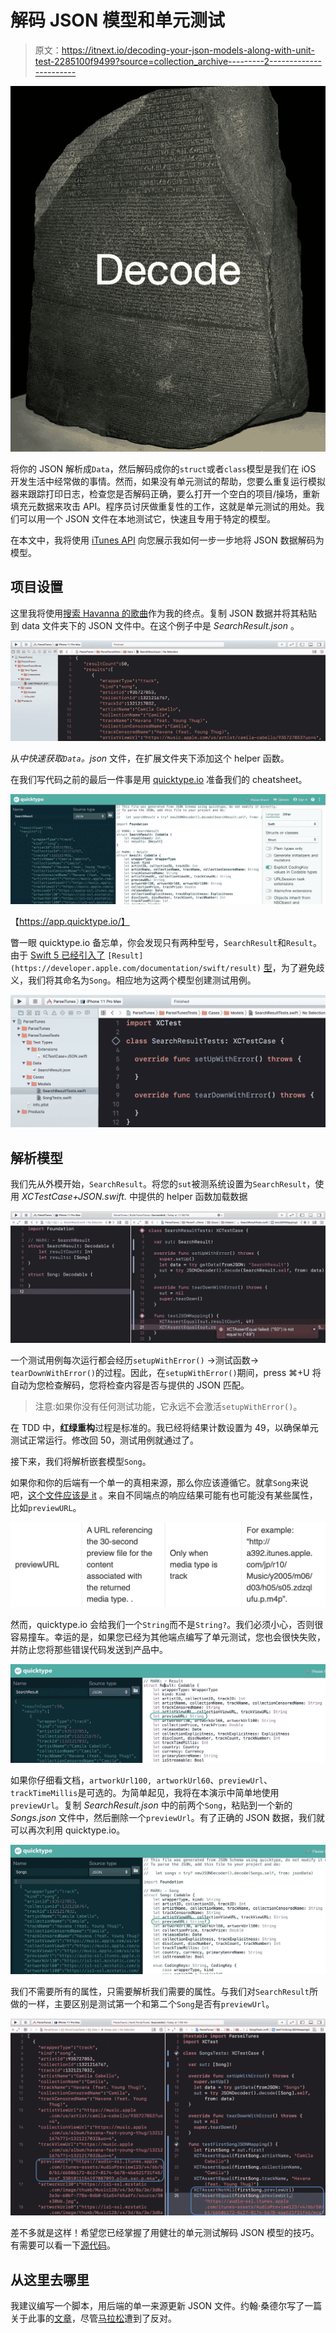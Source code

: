 # 解码 JSON 模型和单元测试

> 原文：<https://itnext.io/decoding-your-json-models-along-with-unit-test-2285100f9499?source=collection_archive---------2----------------------->

![](img/4990d4b27ec97baedcb89b26af384781.png)

将你的 JSON 解析成`Data`，然后解码成你的`struct`或者`class`模型是我们在 iOS 开发生活中经常做的事情。然而，如果没有单元测试的帮助，您要么重复运行模拟器来跟踪打印日志，检查您是否解码正确，要么打开一个空白的项目/操场，重新填充元数据来攻击 API。程序员讨厌做重复性的工作，这就是单元测试的用处。我们可以用一个 JSON 文件在本地测试它，快速且专用于特定的模型。

在本文中，我将使用 [iTunes API](https://developer.apple.com/library/archive/documentation/AudioVideo/Conceptual/iTuneSearchAPI/Searching.html#//apple_ref/doc/uid/TP40017632-CH5-SW1) 向您展示我如何一步一步地将 JSON 数据解码为模型。

## 项目设置

这里我将使用[搜索 Havanna 的歌曲](https://itunes.apple.com/search?media=music&entity=song&term=havana)作为我的终点。复制 JSON 数据并将其粘贴到 data 文件夹下的 JSON 文件中。在这个例子中是 *SearchResult.json* 。

![](img/892c1206cb15341ad4efbaa67e621bc5.png)

从*中快速获取`Data`。json* 文件，在扩展文件夹下添加这个 helper 函数。

在我们写代码之前的最后一件事是用 [quicktype.io](https://app.quicktype.io/) 准备我们的 cheatsheet。

![](img/cb614ce5e196eae1679269a1f56ae6cb.png)

【https://app.quicktype.io/】

瞥一眼 quicktype.io 备忘单，你会发现只有两种型号，`SearchResult`和`Result`。由于 [Swift 5 已经引入了](https://developer.apple.com/documentation/swift/result) `[Result](https://developer.apple.com/documentation/swift/result)` [型](https://developer.apple.com/documentation/swift/result)，为了避免歧义，我们将其命名为`Song`。相应地为这两个模型创建测试用例。

![](img/20b5ef66afda04d12fa294dd4f52fee4.png)

## **解析模型**

我们先从外模开始，`SearchResult`。将您的`sut`被测系统设置为`SearchResult`，使用 *XCTestCase+JSON.swift.* 中提供的 helper 函数加载数据

![](img/a998276b33b7d3e3bce4804a6c19f2ef.png)

一个测试用例每次运行都会经历`setupWithError()` →测试函数→ `tearDownWithError()`的过程。因此，在`setupWithError()`期间，press ⌘+U 将自动为您检查解码，您将检查内容是否与提供的 JSON 匹配。

> 注意:如果你没有任何测试功能，它永远不会激活`setupWithError()`。

在 TDD 中，**红绿重构**过程是标准的。我已经将结果计数设置为 49，以确保单元测试正常运行。修改回 50，测试用例就通过了。

接下来，我们将解析嵌套模型`Song`。

如果你和你的后端有一个单一的真相来源，那么你应该遵循它。就拿`Song`来说吧，[这个文件应该是 it](https://developer.apple.com/library/archive/documentation/AudioVideo/Conceptual/iTuneSearchAPI/UnderstandingSearchResults.html#//apple_ref/doc/uid/TP40017632-CH8-SW1) 。来自不同端点的响应结果可能有也可能没有某些属性，比如`previewURL`。

![](img/5dee1fe0b0f1c0bd7f463e988e1a2a97.png)

然而，quicktype.io 会给我们一个`String`而不是`String?`。我们必须小心，否则很容易撞车。幸运的是，如果您已经为其他端点编写了单元测试，您也会很快失败，并防止您将那些错误代码发送到产品中。

![](img/04a622544ac72320d06486b51f51e337.png)

如果你仔细看文档，`artworkUrl100, artworkUrl60`、`previewUrl`、`trackTimeMillis`是可选的。为简单起见，我将在本演示中简单地使用`previewUrl`。复制 *SearchResult.json* 中的前两个`Song`，粘贴到一个新的 *Songs.json* 文件中，然后删除一个`previewUrl`。有了正确的 JSON 数据，我们就可以再次利用 quicktype.io。

![](img/8b595605f75fd5bd7b03cccc341d64e4.png)

我们不需要所有的属性，只需要解析我们需要的属性。与我们对`SearchResult`所做的一样，主要区别是测试第一个和第二个`Song`是否有`previewUrl`。

![](img/a09d27cf4f3cace787f283ce063cedcd.png)

差不多就是这样！希望您已经掌握了用健壮的单元测试解码 JSON 模型的技巧。有需要可以看一下[源代码](https://github.com/ji3g4kami/ParseiTunes)。

## 从这里去哪里

我建议编写一个脚本，用后端的单一来源更新 JSON 文件。约翰·桑德尔写了一篇关于此事的[文章](https://www.swiftbysundell.com/articles/writing-end-to-end-json-mapping-tests-in-swift/)，尽管[马拉松](https://github.com/JohnSundell/Marathon)遭到了反对。